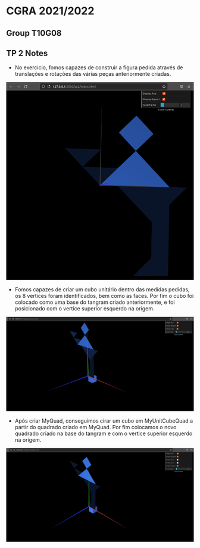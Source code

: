 # CGRA 2021/2022

## Group T10G08

## TP 2 Notes

- No exercicio, fomos capazes de construir a figura pedida através de translações e rotações das várias peças anteriormente criadas.

![Screenshot 1](screenshots/cgra-t10g08-tp2-1.png)

- Fomos capazes de criar um cubo unitário dentro das medidas pedidas, os 8 vertices foram identificados, bem como as faces. Por fim o cubo foi colocado como uma base do tangram criado anteriormente, e foi posicionado com o vertice superior esquerdo na origem.

![Screenshot 2](screenshots/cgra-t10g08-tp2-2.png)

- Após criar MyQuad, conseguimos cirar um cubo em MyUnitCubeQuad a partir do quadrado criado em MyQuad. Por fim colocamos o novo quadrado criado na base do tangram e com o vertice superior esquerdo na origem.

![Screenshot 3](screenshots/cgra-t10g08-tp2-3.png)
